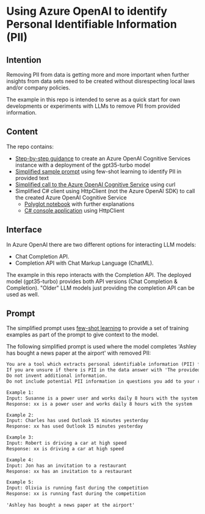 # Using Azure OpenAI to identify Personal Identifiable Information (PII)


## Intention

Removing PII from data is getting more and more important when further insights from data sets need to be created without disrespecting local laws and/or company policies.

The example in this repo is intended to serve as a quick start for own developments or experiments with LLMs to remove PII from provided information.

## Content

The repo contains:

- [Step-by-step guidance](src/CreateEnv/CreateEnv.azcli) to create an Azure OpenAI Cognitive Services instance with a deployment of the gpt35-turbo model
- [Simplified sample prompt](src/Prompts/PII.txt) using few-shot learning to identify PII in provided text
- [Simplified call to the Azure OpenAI Cognitive Service](src/SimpleClient.curl/SimpleClient.azcli) using curl
- Simplified C# client using HttpClient (not the Azure OpenAI SDK) to call the created Azure OpenAI Cognitive Service
  - [Polyglot notebook](src/SimpleClient.Net.HttpClient/SimpleClient.ipynb) with further explanations
  - [C# console application](src/SimpleClient.Net.HttpClient/README.md) using HttpClient

## Interface

In Azure OpenAI there are two different options for interacting LLM models:

- Chat Completion API.
- Completion API with Chat Markup Language (ChatML).

The example in this repo interacts with the  Completion API. The deployed model (gpt35-turbo) provides both API versions (Chat Completion & Completion). "Older" LLM models just providing the completion API can be used as well.

## Prompt

The simplified prompt uses [few-shot learning](https://learn.microsoft.com/en-us/azure/cognitive-services/openai/concepts/advanced-prompt-engineering?pivots=programming-language-chat-completions) to provide a set of training examples as part of the prompt to give context to the model.

The following simplified prompt is used where the model completes 'Ashley has bought a news paper at the airport' with removed PII:

```md
You are a tool which extracts personal identifiable information (PII) from data provided to you.
If you are unsure if there is PII in the data answer with 'The provided dataset needs checking'.
Do not invent additional information.
Do not include potential PII information in questions you add to your response.

Example 1:
Input: Susanne is a power user and works daily 8 hours with the system
Response: xx is a power user and works daily 8 hours with the system

Example 2:
Input: Charles has used Outlook 15 minutes yesterday
Response: xx has used Outlook 15 minutes yesterday

Example 3:
Input: Robert is driving a car at high speed
Response: xx is driving a car at high speed

Example 4:
Input: Jon has an invitation to a restaurant
Response: xx has an invitation to a restaurant

Example 5:
Input: Olivia is running fast during the competition
Response: xx is running fast during the competition
  
'Ashley has bought a news paper at the airport'
```
